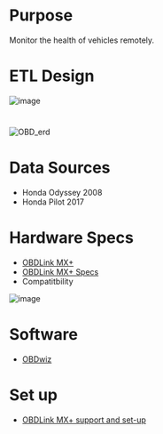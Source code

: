 # Purpose
Monitor the health of vehicles remotely. 
 
# ETL Design 
![image](https://user-images.githubusercontent.com/76083769/148834719-e6a579a5-0aac-4478-b291-30272760181e.png)

# 
![OBD_erd](https://user-images.githubusercontent.com/76083769/150624827-f35bf4f9-446c-4672-9455-c903e7916505.JPG)

# Data Sources 
 - Honda Odyssey 2008
 - Honda Pilot 2017
 
 # Hardware Specs 
 - [OBDLink MX+](https://www.obdlink.com/products/obdlink-mxp/)
 - [OBDLink MX+ Specs](https://www.obdlink.com/wp-content/uploads/2019/01/app_support.pdf)
 - Compatitbility
 
 ![image](https://user-images.githubusercontent.com/76083769/149016422-16f65c5e-fc76-433a-a715-af10d0a956ea.png)

# Software
 - [OBDwiz](https://www.obdlink.com/software/)

# Set up
- [OBDLink MX+ support and set-up](https://www.obdlink.com/support/mxp/#win-mxp)

